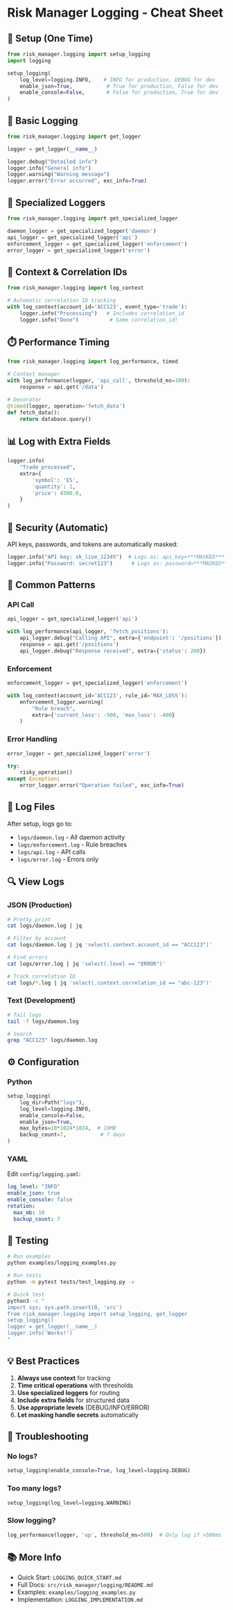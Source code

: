 # Risk Manager Logging - Cheat Sheet

## 🚀 Setup (One Time)

```python
from risk_manager.logging import setup_logging
import logging

setup_logging(
    log_level=logging.INFO,    # INFO for production, DEBUG for dev
    enable_json=True,           # True for production, False for dev
    enable_console=False,       # False for production, True for dev
)
```

## 📝 Basic Logging

```python
from risk_manager.logging import get_logger

logger = get_logger(__name__)

logger.debug("Detailed info")
logger.info("General info")
logger.warning("Warning message")
logger.error("Error occurred", exc_info=True)
```

## 🎯 Specialized Loggers

```python
from risk_manager.logging import get_specialized_logger

daemon_logger = get_specialized_logger('daemon')
api_logger = get_specialized_logger('api')
enforcement_logger = get_specialized_logger('enforcement')
error_logger = get_specialized_logger('error')
```

## 🔗 Context & Correlation IDs

```python
from risk_manager.logging import log_context

# Automatic correlation ID tracking
with log_context(account_id='ACC123', event_type='trade'):
    logger.info("Processing")   # Includes correlation_id
    logger.info("Done")          # Same correlation_id!
```

## ⏱️ Performance Timing

```python
from risk_manager.logging import log_performance, timed

# Context manager
with log_performance(logger, 'api_call', threshold_ms=100):
    response = api.get('/data')

# Decorator
@timed(logger, operation='fetch_data')
def fetch_data():
    return database.query()
```

## 📊 Log with Extra Fields

```python
logger.info(
    "Trade processed",
    extra={
        'symbol': 'ES',
        'quantity': 1,
        'price': 4500.0,
    }
)
```

## 🔐 Security (Automatic)

API keys, passwords, and tokens are automatically masked:

```python
logger.info("API key: sk_live_12345")  # Logs as: api_key=***MASKED***
logger.info("Password: secret123")      # Logs as: password=***MASKED***
```

## 🎯 Common Patterns

### API Call

```python
api_logger = get_specialized_logger('api')

with log_performance(api_logger, 'fetch_positions'):
    api_logger.debug("Calling API", extra={'endpoint': '/positions'})
    response = api.get('/positions')
    api_logger.debug("Response received", extra={'status': 200})
```

### Enforcement

```python
enforcement_logger = get_specialized_logger('enforcement')

with log_context(account_id='ACC123', rule_id='MAX_LOSS'):
    enforcement_logger.warning(
        "Rule breach",
        extra={'current_loss': -500, 'max_loss': -400}
    )
```

### Error Handling

```python
error_logger = get_specialized_logger('error')

try:
    risky_operation()
except Exception:
    error_logger.error("Operation failed", exc_info=True)
```

## 📂 Log Files

After setup, logs go to:
- `logs/daemon.log` - All daemon activity
- `logs/enforcement.log` - Rule breaches
- `logs/api.log` - API calls
- `logs/error.log` - Errors only

## 🔍 View Logs

### JSON (Production)

```bash
# Pretty print
cat logs/daemon.log | jq

# Filter by account
cat logs/daemon.log | jq 'select(.context.account_id == "ACC123")'

# Find errors
cat logs/error.log | jq 'select(.level == "ERROR")'

# Track correlation ID
cat logs/*.log | jq 'select(.context.correlation_id == "abc-123")'
```

### Text (Development)

```bash
# Tail logs
tail -f logs/daemon.log

# Search
grep "ACC123" logs/daemon.log
```

## ⚙️ Configuration

### Python

```python
setup_logging(
    log_dir=Path("logs"),
    log_level=logging.INFO,
    enable_console=False,
    enable_json=True,
    max_bytes=10*1024*1024,  # 10MB
    backup_count=7,           # 7 days
)
```

### YAML

Edit `config/logging.yaml`:

```yaml
log_level: "INFO"
enable_json: true
enable_console: false
rotation:
  max_mb: 10
  backup_count: 7
```

## 🧪 Testing

```bash
# Run examples
python examples/logging_examples.py

# Run tests
python -m pytest tests/test_logging.py -v

# Quick test
python3 -c "
import sys; sys.path.insert(0, 'src')
from risk_manager.logging import setup_logging, get_logger
setup_logging()
logger = get_logger(__name__)
logger.info('Works!')
"
```

## 💡 Best Practices

1. **Always use context** for tracking
2. **Time critical operations** with thresholds
3. **Use specialized loggers** for routing
4. **Include extra fields** for structured data
5. **Use appropriate levels** (DEBUG/INFO/ERROR)
6. **Let masking handle secrets** automatically

## 🚨 Troubleshooting

### No logs?

```python
setup_logging(enable_console=True, log_level=logging.DEBUG)
```

### Too many logs?

```python
setup_logging(log_level=logging.WARNING)
```

### Slow logging?

```python
log_performance(logger, 'op', threshold_ms=500)  # Only log if >500ms
```

## 📚 More Info

- Quick Start: `LOGGING_QUICK_START.md`
- Full Docs: `src/risk_manager/logging/README.md`
- Examples: `examples/logging_examples.py`
- Implementation: `LOGGING_IMPLEMENTATION.md`
